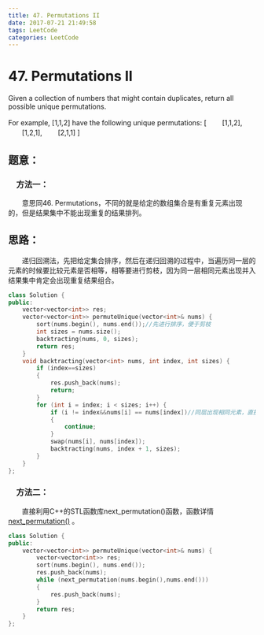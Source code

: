 ```yaml
---
title: 47. Permutations II
date: 2017-07-21 21:49:58
tags: LeetCode
categories: LeetCode
---
```


# 47. Permutations II

Given a collection of numbers that might contain duplicates, return all possible unique permutations.

For example,
[1,1,2] have the following unique permutations:
[
　　[1,1,2],
　　[1,2,1],
　　[2,1,1]
]

<!--more-->

## 题意：

### 　方法一：

　　意思同46. Permutations，不同的就是给定的数组集合是有重复元素出现的，但是结果集中不能出现重复的结果排列。

## 思路：

　　递归回溯法，先把给定集合排序，然后在递归回溯的过程中，当遍历同一层的元素的时候要比较元素是否相等，相等要进行剪枝，因为同一层相同元素出现并入结果集中肯定会出现重复结果组合。

```c++
class Solution {
public:
	vector<vector<int>> res;
	vector<vector<int>> permuteUnique(vector<int>& nums) {
		sort(nums.begin(), nums.end());//先进行排序，便于剪枝
		int sizes = nums.size();
		backtracting(nums, 0, sizes);
		return res;
	}
	void backtracting(vector<int> nums, int index, int sizes) {
		if (index==sizes)
		{
			res.push_back(nums);
			return;
		}
		for (int i = index; i < sizes; i++) {
			if (i != index&&nums[i] == nums[index])//同层出现相同元素，直接跳过遍历下一个元素，i!=index说明i和index所指向的元素位于同一层
			{
				continue;
			}
			swap(nums[i], nums[index]);
			backtracting(nums, index + 1, sizes);
		}
	}
};
```

### 　方法二：

　　直接利用C++的STL函数库next_permutation()函数，函数详情[next_permutation()](http://www.cplusplus.com/reference/algorithm/next_permutation/) 。

```c++
class Solution {
public:
	vector<vector<int>> permuteUnique(vector<int>& nums) {
		vector<vector<int>> res;
		sort(nums.begin(), nums.end());
		res.push_back(nums);
		while (next_permutation(nums.begin(),nums.end()))
		{
			res.push_back(nums);
		}
		return res;
	}
};
```

